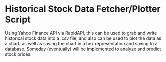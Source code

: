 # Historical Stock Data Fetcher/Plotter Script

Using Yahoo Finance API via RapidAPI, this can be used to grab and write historical stock data into a .csv file, 
and also can be used to plot the data as a chart, as well as saving the chart in a hex representation and saving to 
a database. Someday (eventually) will be implemented to analyze and predict stock prices.
